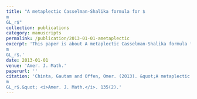 ```yaml
---
title: "A metaplectic Casselman-Shalika formula for $
m
GL_r$"
collection: publications
category: manuscripts
permalink: /publication/2013-01-01-ametaplectic
excerpt: 'This paper is about A metaplectic Casselman-Shalika formula for $
m
GL_r$.'
date: 2013-01-01
venue: 'Amer. J. Math.'
paperurl: ''
citation: 'Chinta, Gautam and Offen, Omer. (2013). &quot;A metaplectic Casselman-Shalika formula for $
m
GL_r$.&quot; <i>Amer. J. Math.</i>. 135(2).'
---
```

